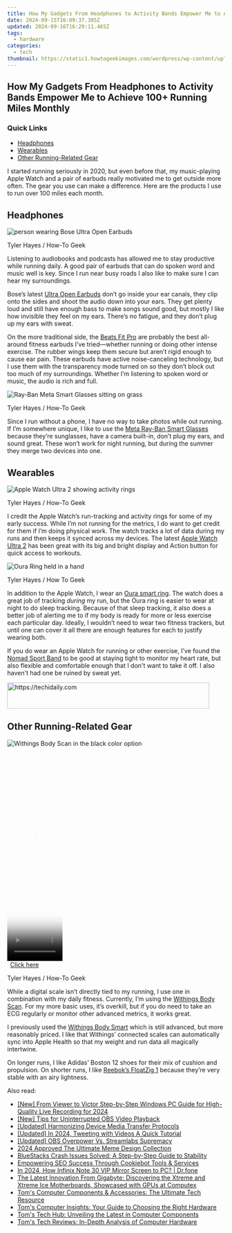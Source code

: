 ```yaml
---
title: How My Gadgets From Headphones to Activity Bands Empower Me to Achieve 100+ Running Miles Monthly
date: 2024-09-15T16:09:37.385Z
updated: 2024-09-16T16:29:11.465Z
tags:
  - hardware
categories:
  - tech
thumbnail: https://static1.howtogeekimages.com/wordpress/wp-content/uploads/wm/2024/05/running-shoes-with-an-apple-watch-and-earbuds.jpg
---
```


## How My Gadgets From Headphones to Activity Bands Empower Me to Achieve 100+ Running Miles Monthly

### Quick Links

* [Headphones](https://youtube-lab.techidaily.com/iscover-the-leading-free-naming-resources-11-must-have-makers/)
* [Wearables](https://video-capture.techidaily.com/new-obsudios-analysis-selecting-the-ideal-recording-software/)
* [Other Running-Related Gear](https://network-issues.techidaily.com/addressing-stuttery-screens-on-windows-7/)

 I started running seriously in 2020, but even before that, my music-playing Apple Watch and a pair of earbuds really motivated me to get outside more often. The gear you use can make a difference. Here are the products I use to run over 100 miles each month.

##  Headphones

![person wearing Bose Ultra Open Earbuds](https://static1.howtogeekimages.com/wordpress/wp-content/uploads/wm/2024/02/person-wearing-bose-ultra-open-earbuds.JPG) 

Tyler Hayes / How-To Geek

 Listening to audiobooks and podcasts has allowed me to stay productive while running daily. A good pair of earbuds that can do spoken word and music well is key. Since I run near busy roads I also like to make sure I can hear my surroundings.

 Bose’s latest [Ultra Open Earbuds](https://location-social.techidaily.com/in-2024-how-to-pause-life360-location-sharing-for-realme-narzo-n55-drfone-by-drfone-virtual-android/) don’t go inside your ear canals, they clip onto the sides and shoot the audio down into your ears. They get plenty loud and still have enough bass to make songs sound good, but mostly I like how invisible they feel on my ears. There’s no fatigue, and they don’t plug up my ears with sweat.

 On the more traditional side, the [Beats Fit Pro](https://www.amazon.com/Beats-Fit-Pro-Cancelling-Built/dp/B09JL41N9C?tag=hotoge-20&ascsubtag=UUhtgUeUpU2002948&asc%5Frefurl=https%3A%2F%2Fwww.howtogeek.com%2Ffrom-earbuds-to-fitness-trackers-this-is-the-tech-i-use-to-run-100-miles-a-month%2F&asc%5Fcampaign=Authority) are probably the best all-around fitness earbuds I’ve tried—whether running or doing other intense exercise. The rubber wings keep them secure but aren’t rigid enough to cause ear pain. These earbuds have active noise-canceling technology, but I use them with the transparency mode turned on so they don’t block out too much of my surroundings. Whether I’m listening to spoken word or music, the audio is rich and full.

![Ray-Ban Meta Smart Glasses sitting on grass](https://static1.howtogeekimages.com/wordpress/wp-content/uploads/wm/2023/10/ray-ban-meta-smart-glasses-sitting-on-grass.JPG) 

Tyler Hayes / How-To Geek

 Since I run without a phone, I have no way to take photos while out running. If I’m somewhere unique, I like to use the [Meta Ray-Ban Smart Glasses](https://fox-that.techidaily.com/safari-on-iphone-running-slow-learn-how-to-make-it-zoom-ahead-in-just-4-steps/) because they’re sunglasses, have a camera built-in, don’t plug my ears, and sound great. These won’t work for night running, but during the summer they merge two devices into one.

##  Wearables

![Apple Watch Ultra 2 showing activity rings](https://static1.howtogeekimages.com/wordpress/wp-content/uploads/wm/2023/10/apple-watch-ultra-2-showing-activity-rings-2.JPG) 

Tyler Hayes / How-To Geek

 I credit the Apple Watch’s run-tracking and activity rings for some of my early success. While I’m not running for the metrics, I do want to get credit for them if I’m doing physical work. The watch tracks a lot of data during my runs and then keeps it synced across my devices. The latest [Apple Watch Ultra 2](https://youtube-help.techidaily.com/new-mastering-your-youtube-pinpointing-a-specialized-audience/) has been great with its big and bright display and Action button for quick access to workouts.

![Oura Ring held in a hand](https://static1.howtogeekimages.com/wordpress/wp-content/uploads/wm/2024/04/oura-ring-held-in-a-hand.jpg) 

Tyler Hayes / How To Geek

 In addition to the Apple Watch, I wear an [Oura smart ring](https://tech-recovery.techidaily.com/step-by-step-fix-for-coredll-absent-mistake-on-your-computer/). The watch does a great job of tracking _during_ my run, but the Oura ring is easier to wear at night to do sleep tracking. Because of that sleep tracking, it also does a better job of alerting me to if my body is ready for more or less exercise each particular day. Ideally, I wouldn’t need to wear two fitness trackers, but until one can cover it all there are enough features for each to justify wearing both.

 If you do wear an Apple Watch for running or other exercise, I’ve found the [Nomad Sport Band](https://shop-links.co/link/?exclusive=1&publisher_slug=itechdaily19598&url=https%3A%2F%2Fwww.anrdoezrs.net%2Flinks%2F3607085%2Ftype%2Fdlg%2Fsid%2FUUhtgUeUpU2002948%2Fhttps%3A%2F%2Fnomadgoods.com%2Fproducts%2Fsport-band-night-watch-red) to be good at staying tight to monitor my heart rate, but also flexible and comfortable enough that I don't want to take it off. I also haven't had one be ruined by sweat yet.

<!-- affiliate ads begin -->
<a href="https://review-au.sjv.io/c/5597632/2098703/14409" target="_top" id="2098703">
  <img src="//a.impactradius-go.com/display-ad/14409-2098703" border="0" alt="https://techidaily.com" width="468" height="60"/>
</a>
<img height="0" width="0" src="https://review-au.sjv.io/i/5597632/2098703/14409" style="position:absolute;visibility:hidden;" border="0" />
<!-- affiliate ads end -->

##  Other Running-Related Gear

![Withings Body Scan in the black color option](https://static1.howtogeekimages.com/wordpress/wp-content/uploads/wm/2024/01/withings-body-scan-in-the-black-color-option.JPG) 

<!-- affiliate ads begin -->
<span id="1975555">
					<video width="128" height="480" style="cursor:pointer"
           poster="//a.impactradius-go.com/display-clicktoplayimage/1975555.png"
           onclick="if(!this.playClicked){this.play();this.setAttribute('controls',true);this.playClicked=true;}">
	   <source src="//a.impactradius-go.com/display-ad/22993-1975555">
	   <img src="//a.impactradius-go.com/display-clicktoplayimage/1975555.png" style="border: none; height: 100%; width: 100%; object-fit: contain">
	</video>
	<div style="width:80px;text-align:center"><a href="javascript:window.open(decodeURIComponent('https%3A%2F%2Fhomestyler.sjv.io%2Fc%2F5597632%2F1975555%2F22993'), '_blank');void(0);">Click here</a></div>
</span>
<img height="0" width="0" src="https://imp.pxf.io/i/5597632/1975555/22993" style="position:absolute;visibility:hidden;" border="0" />
<!-- affiliate ads end -->

Tyler Hayes / How-To Geek

 While a digital scale isn’t directly tied to my running, I use one in combination with my daily fitness. Currently, I’m using the [Withings Body Scan](https://activate-lock.techidaily.com/in-2024-3-easy-methods-to-unlock-icloud-locked-apple-iphone-15-plusipadipod-by-drfone-ios/). For my more basic uses, it’s overkill, but if you do need to take an ECG regularly or monitor other advanced metrics, it works great.

 I previously used the [Withings Body Smart](https://extra-tips.techidaily.com/the-pinnacle-of-editing-reviewing-movavi-pro-video-2024plus/) which is still advanced, but more reasonably priced. I like that Withings’ connected scales can automatically sync into Apple Health so that my weight and run data all magically intertwine.

 On longer runs, I like Adidas’ Boston 12 shoes for their mix of cushion and propulsion. On shorter runs, I like [Reebok’s FloatZig 1](https://www.reebok.com/p/100206594/floatzig-1-shoes) because they’re very stable with an airy lightness.

<ins class="adsbygoogle"
     style="display:block"
     data-ad-format="autorelaxed"
     data-ad-client="ca-pub-7571918770474297"
     data-ad-slot="1223367746"></ins>

<ins class="adsbygoogle"
     style="display:block"
     data-ad-client="ca-pub-7571918770474297"
     data-ad-slot="8358498916"
     data-ad-format="auto"
     data-full-width-responsive="true"></ins>

<span class="atpl-alsoreadstyle">Also read:</span>
<div><ul>
<li><a href="https://screen-activity-recording.techidaily.com/new-from-viewer-to-victor-step-by-step-windows-pc-guide-for-high-quality-live-recording-for-2024/"><u>[New] From Viewer to Victor Step-by-Step Windows PC Guide for High-Quality Live Recording for 2024</u></a></li>
<li><a href="https://screen-video-capture.techidaily.com/new-tips-for-uninterrupted-obs-video-playback/"><u>[New] Tips for Uninterrupted OBS Video Playback</u></a></li>
<li><a href="https://some-knowledge.techidaily.com/updated-harmonizing-device-media-transfer-protocols/"><u>[Updated] Harmonizing Device Media Transfer Protocols</u></a></li>
<li><a href="https://twitter-videos.techidaily.com/updated-in-2024-tweeting-with-videos-a-quick-tutorial/"><u>[Updated] In 2024, Tweeting with Videos A Quick Tutorial</u></a></li>
<li><a href="https://video-capture.techidaily.com/updated-obs-overpower-vs-streamlabs-supremacy/"><u>[Updated] OBS Overpower Vs. Streamlabs Supremacy</u></a></li>
<li><a href="https://some-guidance.techidaily.com/2024-approved-the-ultimate-meme-design-collection/"><u>2024 Approved The Ultimate Meme Design Collection</u></a></li>
<li><a href="https://win-able.techidaily.com/bluestacks-crash-issues-solved-a-step-by-step-guide-to-stability/"><u>BlueStacks Crash Issues Solved: A Step-by-Step Guide to Stability</u></a></li>
<li><a href="https://data-safeguard.techidaily.com/empowering-seo-success-through-cookiebot-tools-and-services/"><u>Empowering SEO Success Through Cookiebot Tools & Services</u></a></li>
<li><a href="https://screen-mirror.techidaily.com/in-2024-how-infinix-note-30-vip-mirror-screen-to-pc-drfone-by-drfone-android/"><u>In 2024, How Infinix Note 30 VIP Mirror Screen to PC? | Dr.fone</u></a></li>
<li><a href="https://hardware-tips.techidaily.com/the-latest-innovation-from-gigabyte-discovering-the-xtreme-and-xtreme-ice-motherboards-showcased-with-gpus-at-computex/"><u>The Latest Innovation From Gigabyte: Discovering the Xtreme and Xtreme Ice Motherboards, Showcased with GPUs at Computex</u></a></li>
<li><a href="https://hardware-tips.techidaily.com/toms-computer-components-and-accessories-the-ultimate-tech-resource/"><u>Tom's Computer Components & Accessories: The Ultimate Tech Resource</u></a></li>
<li><a href="https://hardware-tips.techidaily.com/toms-computer-insights-your-guide-to-choosing-the-right-hardware/"><u>Tom's Computer Insights: Your Guide to Choosing the Right Hardware</u></a></li>
<li><a href="https://hardware-tips.techidaily.com/toms-tech-hub-unveiling-the-latest-in-computer-components/"><u>Tom's Tech Hub: Unveiling the Latest in Computer Components</u></a></li>
<li><a href="https://hardware-tips.techidaily.com/toms-tech-reviews-in-depth-analysis-of-computer-hardware-t17238628804561/"><u>Tom's Tech Reviews: In-Depth Analysis of Computer Hardware</u></a></li>
</ul></div>


